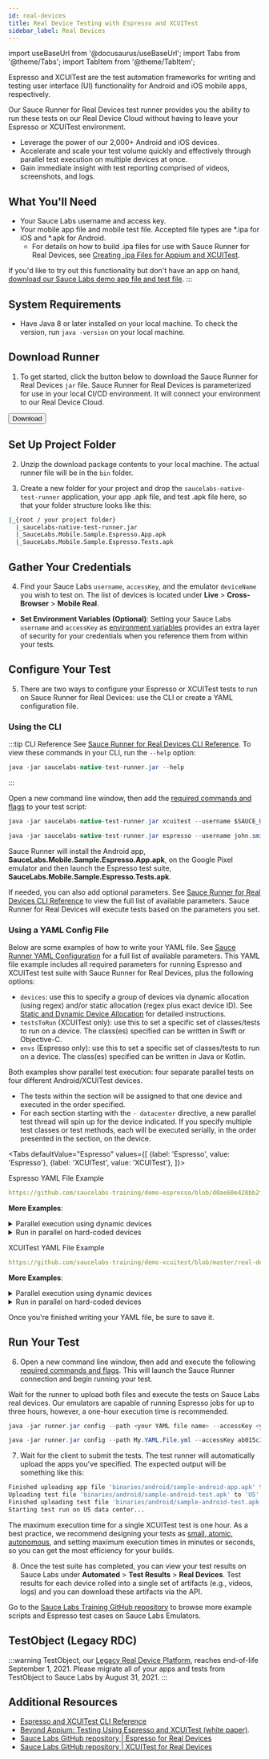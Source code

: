```yaml
---
id: real-devices
title: Real Device Testing with Espresso and XCUITest
sidebar_label: Real Devices
---
```


import useBaseUrl from '@docusaurus/useBaseUrl';
import Tabs from '@theme/Tabs';
import TabItem from '@theme/TabItem';

Espresso and XCUITest are the test automation frameworks for writing and testing user interface (UI) functionality for Android and iOS mobile apps, respectively.

Our Sauce Runner for Real Devices test runner provides you the ability to run these tests on our Real Device Cloud without having to leave your Espresso or XCUITest environment.

* Leverage the power of our 2,000+ Android and iOS devices.
* Accelerate and scale your test volume quickly and effectively through parallel test execution on multiple devices at once.
* Gain immediate insight with test reporting comprised of videos, screenshots, and logs.

## What You'll Need

* Your Sauce Labs username and access key.
* Your mobile app file and mobile test file. Accepted file types are *.ipa for iOS and *.apk for Android.
  * For details on how to build .ipa files for use with Sauce Runner for Real Devices, see [Creating .ipa Files for Appium and XCUITest](mobile-apps/creating-ipa-files.md).

If you'd like to try out this functionality but don't have an app on hand, [download our Sauce Labs demo app file and test file](https://github.com/saucelabs-training/demo-espresso/tree/master/real-devices).
:::

## System Requirements

* Have Java 8 or later installed on your local machine. To check the version, run `java -version` on your local machine.

## Download Runner

1. To get started, click the button below to download the Sauce Runner for Real Devices `jar` file. Sauce Runner for Real Devices is parameterized for use in your local CI/CD environment. It will connect your environment to our Real Device Cloud.   

  <p> <a href="https://s3.amazonaws.com/saucelabs-runner/v1.10/runner.jar"><button class="download">Download</button></a> </p>

## Set Up Project Folder

2. Unzip the download package contents to your local machine. The actual runner file will be in the `bin` folder.

3. Create a new folder for your project and drop the `saucelabs-native-test-runner` application, your app .apk file, and test .apk file here, so that your folder structure looks like this:

  ```bash
  |_{root / your project folder}
    |_saucelabs-native-test-runner.jar
    |_SauceLabs.Mobile.Sample.Espresso.App.apk
    |_SauceLabs.Mobile.Sample.Espresso.Tests.apk
  ```

## Gather Your Credentials

4. Find your Sauce Labs `username`, `accessKey`, and the emulator `deviceName` you wish to test on. The list of devices is located under **Live** > **Cross-Browser** > **Mobile Real**.
  * **Set Environment Variables (Optional)**: Setting your Sauce Labs `username` and `accessKey` as [environment variables](/basics/environment-variables) provides an extra layer of security for your credentials when you reference them from within your tests.

## Configure Your Test

5. There are two ways to configure your Espresso or XCUITest tests to run on Sauce Runner for Real Devices: use the CLI or create a YAML configuration file.

### Using the CLI

:::tip CLI Reference
See [Sauce Runner for Real Devices CLI Reference](dev/cli/espresso-xcuitest/real-devices). To view these commands in your CLI, run the `--help` option:
```java
java -jar saucelabs-native-test-runner.jar --help
```
:::

Open a new command line window, then add the [required commands and flags](/dev/cli/espresso-xcuitest/real-devices) to your test script:

   ```java title="Required Commands and Flags"
   java -jar saucelabs-native-test-runner.jar xcuitest --username $SAUCE_USERNAME --accessKey $SAUCE_ACCESSKEY --datacenter US --app <path-to-app> --test <path-to-test>
   ```

  ```java title="Basic Example"
  java -jar saucelabs-native-test-runner.jar espresso --username john.smith --accessKey ab015c1e-xxxx-xxxx-xxxx-xxxxxxxxxxxx --datacenter US --app SauceLabs.Mobile.Sample.Espresso.App.apk --test SauceLabs.Mobile.Sample.Espresso.Tests.apk
  ```
Sauce Runner will install the Android app, **SauceLabs.Mobile.Sample.Espresso.App.apk**, on the Google Pixel emulator and then launch the Espresso test suite, **SauceLabs.Mobile.Sample.Espresso.Tests.apk**.

If needed, you can also add optional parameters. See [Sauce Runner for Real Devices CLI Reference](/dev/cli/espresso-xcuitest/real-devices) to view the full list of available parameters. Sauce Runner for Real Devices will execute tests based on the parameters you set.

### Using a YAML Config File

Below are some examples of how to write your YAML file. See [Sauce Runner YAML Configuration](/dev/cli/espresso-xcuitest/yaml-config) for a full list of available parameters. This YAML file example includes all required parameters for running Espresso and XCUITest test suite with Sauce Runner for Real Devices, plus the following options:
  * `devices`: use this to specify a group of devices via dynamic allocation (using regex) and/or static allocation (regex plus exact device ID). See [Static and Dynamic Device Allocation](https://docs.saucelabs.com/mobile-apps/supported-devices#static-and-dynamic-device-allocation) for detailed instructions.
  * `testsToRun` (XCUITest only): use this to set a specific set of classes/tests to run on a device. The class(es) specified can be written in Swift or Objective-C.
  * `envs` (Espresso only): use this to set a specific set of classes/tests to run on a device. The class(es) specified can be written in Java or Kotlin.

Both examples show parallel test execution: four separate parallel tests on four different Android/XCUITest devices.
 * The tests within the section will be assigned to that one device and executed in the order specified.
 * For each section starting with the `- datacenter` directive, a new parallel test thread will spin up for the device indicated. If you specify multiple test classes or test methods, each will be executed serially, in the order presented in the section, on the device.

<Tabs
  defaultValue="Espresso"
  values={[
    {label: 'Espresso', value: 'Espresso'},
    {label: 'XCUITest', value: 'XCUITest'},
  ]}>

<TabItem value="Espresso">

Espresso YAML File Example

```yaml reference
https://github.com/saucelabs-training/demo-espresso/blob/d0ae60e428bb2f864c979285b9cf90ee63c756eb/real-devices/runner-ex1.yml#L8-L29
```

**More Examples**:

<details><summary>Parallel execution using dynamic devices</summary>

```yaml reference
https://github.com/saucelabs-training/demo-espresso/blob/e9fd3e9f9c61c36e0fe6374fe280f26f2dbf9d3a/real-devices/runner-ex5.yml#L8-L50
```
</details>

<details><summary>Run in parallel on hard-coded devices</summary>

```yaml reference
https://github.com/saucelabs-training/demo-espresso/blob/e9fd3e9f9c61c36e0fe6374fe280f26f2dbf9d3a/real-devices/runner-ex4.yml#L8-L49
```
</details>

</TabItem>
<TabItem value="XCUITest">

XCUITest YAML File Example

```yaml reference
https://github.com/saucelabs-training/demo-xcuitest/blob/master/real-devices/runner-ex1.yml#L8-L29
```

**More Examples**:

<details><summary>Parallel execution using dynamic devices</summary>

```yaml reference
https://github.com/saucelabs-training/demo-xcuitest/blob/master/real-devices/runner-ex5.yml#L8-L54
```
</details>

<details><summary>Run in parallel on hard-coded devices</summary>

```yaml reference
https://github.com/saucelabs-training/demo-xcuitest/blob/master/real-devices/runner-ex4.yml#L8-L53
```
</details>

</TabItem>
</Tabs>

Once you're finished writing your YAML file, be sure to save it.

## Run Your Test

6. Open a new command line window, then add and execute the following [required commands and flags](/dev/cli/espresso-xcuitest/real-devices). This will launch the Sauce Runner connection and begin running your test.

Wait for the runner to upload both files and execute the tests on Sauce Labs real devices. Our emulators are capable of running Espresso jobs for up to three hours, however, a one-hour execution time is recommended.

  ```java title="Required Commands and Flags"
  java -jar runner.jar config --path <your YAML file name> --accessKey <your Sauce access key>
  ```

  ```java title="Basic Example"
  java -jar runner.jar config --path My.YAML.File.yml --accessKey ab015c1e-xxxx-xxxx-xxxx-xxxxxxxxxxxx
  ```

7. Wait for the client to submit the tests. The test runner will automatically upload the apps you've specified. The expected output will be something like this:
  ```bash title="Basic Example Response"
  Finished uploading app file 'binaries/android/sample-android-app.apk' to 'US' data center.
  Uploading test file 'binaries/android/sample-android-test.apk' to 'US' data center...
  Finished uploading test file 'binaries/android/sample-android-test.apk' to 'US' data center.
  Starting test run on US data center...
  ```

  The maximum execution time for a single XCUITest test is one hour. As a best practice, we recommend designing your tests as [small, atomic, autonomous](https://community.saucelabs.com/general-delivery-discussion-6/best-practices-use-small-atomic-autonomous-tests-154), and setting maximum execution times in minutes or seconds, so you can get the most efficiency for your builds.

8. Once the test suite has completed, you can view your test results on Sauce Labs under **Automated** > **Test Results** > **Real Devices**. Test results for each device rolled into a single set of artifacts (e.g., videos, logs) and you can download these artifacts via the API.

Go to the [Sauce Labs Training GitHub repository](https://github.com/saucelabs-training/demo-espresso/tree/master/real-devices) to browse more example scripts and Espresso test cases on Sauce Labs Emulators.

## TestObject (Legacy RDC)

:::warning
TestObject, our [Legacy Real Device Platform](https://saucelabs.com/platform/test-object-eol), reaches end-of-life September 1, 2021. Please migrate all of your apps and tests from TestObject to Sauce Labs by August 31, 2021.
:::

## Additional Resources

* [Espresso and XCUITest CLI Reference](dev/cli/espresso-xcuitest.md)
* [Beyond Appium: Testing Using Espresso and XCUITest (white paper)](https://saucelabs.com/resources/white-papers/beyond-appium-testing-using-espresso-and-xcuitest).
* [Sauce Labs GitHub repository | Espresso for Real Devices](https://github.com/saucelabs-training/demo-espresso/tree/master/real-devices)
* [Sauce Labs GitHub repository | XCUITest for Real Devices](https://github.com/saucelabs-training/demo-xcuitest/tree/master/real-devices)
